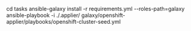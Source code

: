 cd tasks
ansible-galaxy install -r requirements.yml --roles-path=galaxy
ansible-playbook -i ./.applier/ galaxy/openshift-applier/playbooks/openshift-cluster-seed.yml

